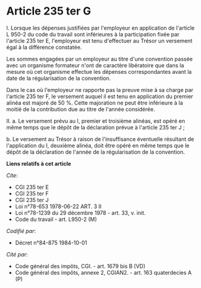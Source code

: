 # Article 235 ter G

I. Lorsque les dépenses justifiées par l'employeur en application de l'article L 950-2 du code du travail sont inférieures à
la participation fixée par l'article 235 ter E, l'employeur est tenu d'effectuer au Trésor un versement égal à la différence
constatée.

Les sommes engagées par un employeur au titre d'une convention passée avec un organisme formateur n'ont de caractère
libératoire que dans la mesure où cet organisme effectue les dépenses correspondantes avant la date de la régularisation de
la convention.

Dans le cas où l'employeur ne rapporte pas la preuve mise à sa charge par l'article 235 ter F, le versement auquel il est
tenu en application du premier alinéa est majoré de 50 %. Cette majoration ne peut être inférieure à la moitié de la
contribution due au titre de l'année considérée.

II. a. Le versement prévu au I, premier et troisième alinéas, est opéré en même temps que le dépôt de la déclaration prévue à
l'article 235 ter J ;

b. Le versement au Trésor à raison de l'insuffisance éventuelle résultant de l'application du I, deuxième alinéa, doit être
opéré en même temps que le dépôt de la déclaration de l'année de la régularisation de la convention.

**Liens relatifs à cet article**

_Cite_:

  - CGI 235 ter E
  - CGI 235 ter F
  - CGI 235 ter J
  - Loi n°78-653 1978-06-22 ART. 3 II
  - Loi n°78-1239 du 29 décembre 1978 - art. 33, v. init.
  - Code du travail - art. L950-2 (M)

_Codifié par_:

  - Décret n°84-875 1984-10-01

_Cité par_:

  - Code général des impôts, CGI. - art. 1679 bis B (VD)
  - Code général des impôts, annexe 2, CGIAN2. - art. 163 quaterdecies A (P)
